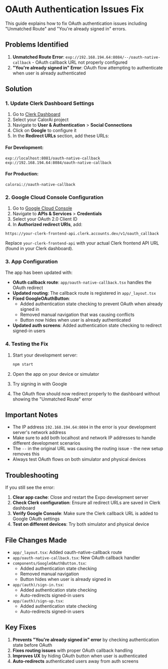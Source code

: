 # OAuth Authentication Issues Fix

This guide explains how to fix OAuth authentication issues including "Unmatched Route" and "You're already signed in" errors.

## Problems Identified

1. **Unmatched Route Error**: `exp://192.168.194.64:8084/--/oauth-native-callback` - OAuth callback URL not properly configured
2. **"You're already signed in" Error**: OAuth flow attempting to authenticate when user is already authenticated

## Solution

### 1. Update Clerk Dashboard Settings

1. Go to [Clerk Dashboard](https://dashboard.clerk.com)
2. Select your CalorAi project
3. Navigate to **User & Authentication** > **Social Connections**
4. Click on **Google** to configure it
5. In the **Redirect URLs** section, add these URLs:

#### For Development:
```
exp://localhost:8081/oauth-native-callback
exp://192.168.194.64:8084/oauth-native-callback
```

#### For Production:
```
calorai://oauth-native-callback
```

### 2. Google Cloud Console Configuration

1. Go to [Google Cloud Console](https://console.cloud.google.com/)
2. Navigate to **APIs & Services** > **Credentials**
3. Select your OAuth 2.0 Client ID
4. In **Authorized redirect URIs**, add:

```
https://your-clerk-frontend-api.clerk.accounts.dev/v1/oauth_callback
```

Replace `your-clerk-frontend-api` with your actual Clerk frontend API URL (found in your Clerk dashboard).

### 3. App Configuration

The app has been updated with:

- **OAuth callback route**: `app/oauth-native-callback.tsx` handles the OAuth redirect
- **Updated routing**: The callback route is registered in `app/_layout.tsx`
- **Fixed GoogleOAuthButton**:
  - Added authentication state checking to prevent OAuth when already signed in
  - Removed manual navigation that was causing conflicts
  - Button now hides when user is already authenticated
- **Updated auth screens**: Added authentication state checking to redirect signed-in users

### 4. Testing the Fix

1. Start your development server:
   ```bash
   npm start
   ```

2. Open the app on your device or simulator

3. Try signing in with Google

4. The OAuth flow should now redirect properly to the dashboard without showing the "Unmatched Route" error

## Important Notes

- The IP address `192.168.194.64:8084` in the error is your development server's network address
- Make sure to add both localhost and network IP addresses to handle different development scenarios
- The `--` in the original URL was causing the routing issue - the new setup removes this
- Always test OAuth flows on both simulator and physical devices

## Troubleshooting

If you still see the error:

1. **Clear app cache**: Close and restart the Expo development server
2. **Check Clerk configuration**: Ensure all redirect URLs are saved in Clerk dashboard
3. **Verify Google Console**: Make sure the Clerk callback URL is added to Google OAuth settings
4. **Test on different devices**: Try both simulator and physical device

## File Changes Made

- `app/_layout.tsx`: Added oauth-native-callback route
- `app/oauth-native-callback.tsx`: New OAuth callback handler
- `components/GoogleOAuthButton.tsx`:
  - Added authentication state checking
  - Removed manual navigation
  - Button hides when user is already signed in
- `app/(auth)/sign-in.tsx`:
  - Added authentication state checking
  - Auto-redirects signed-in users
- `app/(auth)/sign-up.tsx`:
  - Added authentication state checking
  - Auto-redirects signed-in users

## Key Fixes

1. **Prevents "You're already signed in" error** by checking authentication state before OAuth
2. **Fixes routing issues** with proper OAuth callback handling
3. **Improves UX** by hiding OAuth button when user is authenticated
4. **Auto-redirects** authenticated users away from auth screens
